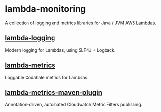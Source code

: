 # lambda-monitoring

A collection of logging and metrics libraries for Java / JVM [AWS Lambdas](https://aws.amazon.com/lambda/).

## [lambda-logging](lambda-logging/)

Modern logging for Lambdas, using SLF4J + Logback.

## [lambda-metrics](lambda-metrics/)

Loggable Codahale metrics for Lambdas.

## [lambda-metrics-maven-plugin](lambda-metrics-maven-plugin/)

Annotation-driven, automated Cloudwatch Metric Filters publishing.
